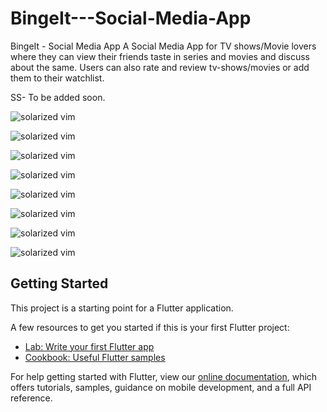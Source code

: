 # BingeIt---Social-Media-App
BingeIt - Social Media App
A Social Media App for TV shows/Movie lovers where they can view their friends taste in series and
movies and discuss about the same. Users can also rate and review tv-shows/movies or add them to
their watchlist.

SS- To be added soon.

![solarized vim](https://i.postimg.cc/cL96sRqv/Screenshot-20210812-042124.png)

![solarized vim](https://i.postimg.cc/hv1PNxbP/Screenshot-20210812-042136.png)

![solarized vim](https://i.postimg.cc/hGNjmKtg/Screenshot-20210812-042148.png)

![solarized vim](https://i.postimg.cc/q7NqgN0j/Screenshot-20210812-042156.png)

![solarized vim](https://i.postimg.cc/NFcjNbXz/Screenshot-20210812-042205.png)

![solarized vim](https://i.postimg.cc/4NX3VLsK/Screenshot-20210812-042219.png)

![solarized vim](https://i.postimg.cc/y6mdJ444/Screenshot-20210812-042226.png)

![solarized vim](https://i.postimg.cc/63RQLF8Z/Screenshot-20210812-042302.png)


## Getting Started

This project is a starting point for a Flutter application.

A few resources to get you started if this is your first Flutter project:

- [Lab: Write your first Flutter app](https://flutter.dev/docs/get-started/codelab)
- [Cookbook: Useful Flutter samples](https://flutter.dev/docs/cookbook)

For help getting started with Flutter, view our
[online documentation](https://flutter.dev/docs), which offers tutorials,
samples, guidance on mobile development, and a full API reference.

